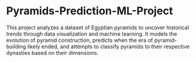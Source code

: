 # Pyramids-Prediction-ML-Project
This project analyzes a dataset of Egyptian pyramids to uncover historical trends through data visualization and machine learning. It models the evolution of pyramid construction, predicts when the era of pyramid-building likely ended, and attempts to classify pyramids to their respective dynasties based on their dimensions.
